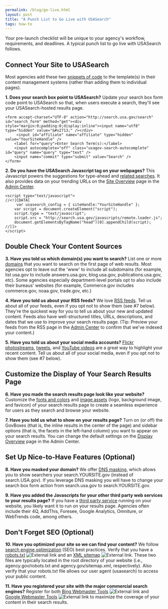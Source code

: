 ```yaml
---
permalink: /blog/go-live.html
layout: post
title: "A Punch List to Go Live with USASearch"
tags: how-to
---
```

Your pre-launch checklist will be unique to your agency's workflow, requirements, and deadlines. A typical punch list to go live with USASearch follows.
## Connect Your Site to USASearch

Most agencies add these two [snippets of code](/sites/manual/code.html) to the template(s) in their content management systems (rather than adding them to individual pages).

<i class="icon-check"></i> **1. Does your search box point to USASearch?** Update your search box form code point to USASearch so that, when users execute a search, they'll see your USASearch-hosted results page.

	<form accept-charset="UTF-8" action="http://search.usa.gov/search" id="search_form" method="get"><div style="margin:0;padding:0;display:inline"><input name="utf8" type="hidden" value="&#x2713;" /></div>
		 <input id="affiliate" name="affiliate" type="hidden" value="YourSiteHandle" /> 
	 	<label for="query">Enter Search Term(s):</label> 
	 	<input autocomplete="off" class="usagov-search-autocomplete" id="query" name="query" type="text" /> 
	 	<input name="commit" type="submit" value="Search" /> 
	</form>

<i class="icon-check"></i> **2. Do you have the USASearch Javascript tag on your webpages?** This Javascript powers the suggestions for type-ahead and [related searches](/sites/manual/display-overview.html). It also provides data on your trending URLs on the [Site Overview](/sites/manual/site-overview.html) page in the [Admin Center](https://search.usa.gov/sites).

	<script type="text/javascript">
	//<![CDATA[
		 var usasearch_config = { siteHandle:"YourSiteHandle" };
	 	var script = document.createElement("script");
	 	script.type = "text/javascript";
	 	script.src = "http://search.usa.gov/javascripts/remote.loader.js";
	 	document.getElementsByTagName("head")[0].appendChild(script);
	//]]>
	</script>

## Double Check Your Content Sources

<i class="icon-check"></i> **3. Have you told us which domain(s) you want to search?** List one or more [domains](/sites/manual/domains.html) that you want to search on the first page of web results. Most agencies opt to leave out the 'www' to include all subdomains (for example, list usa.gov to include answers.usa.gov, blog.usa.gov, publications.usa.gov, etc). Some agencies especially department-level portals opt to also include their bureaus' websites (for example, Commerce.gov includes commerce.gov, noaa.gov, trade.gov, etc.)

<i class="icon-check"></i> **4. Have you told us about your RSS feeds?** We love [RSS feeds](/sites/manual/rss.html). Tell us about all of your feeds, even if you opt not to show them (see #7 below). They're the quickest way for you to tell us about your new and updated content. Feeds also have well-structured titles, URLs, descriptions, and dates that we use to improve your search results page. (Tip: Preview your feeds from the RSS page in the [Admin Center](https://search.usa.gov/sites) to confirm that we've indexed your content.)

<i class="icon-check"></i> **5. Have you told us about your social media accounts?** [Flickr photostreams](/sites/manual/flickr.html), [tweets](/sites/manual/twitter.html), and [YouTube videos](/sites/manual/youtube.html) are a great way to highlight your recent content. Tell us about all of your social media, even if you opt not to show them (see #7 below). 

## Customize the Display of Your Search Results Page

<i class="icon-check"></i> **6. Have you made the search results page look like your website?** Customize the [fonts and colors](/sites/manual/font-colors.html) and [image assets](/sites/manual/display-images.html) (logo, background image, and favicon) of your search results page to create a seamless experience for users as they search and browse your website.

<i class="icon-check"></i> **7. Have you told us what to show on your results page?** Turn on (or off) the GovBoxes (that is, the inline results in the center of the page) and sidebar options (that is, the facets in the left-hand column) you want to appear on your search results. You can change the default settings on the [Display Overview](/sites/manual/display-overview.html) page in the Admin Center.

## Set Up Nice-to-Have Features (Optional)

<i class="icon-check"></i> **8. Have you masked your domain?** We offer [DNS masking](/sites/manual/cname.html), which allows you to show searchers your search.YOURSITE.gov (instead of search.USA.gov). If you leverage DNS masking you will have to change your search box form action from search.usa.gov to search.YOURSITE.gov. 

<i class="icon-check"></i> **9. Have you added the Javascripts for your other third party web services to your results page?** If you have a [third party service](/sites/manual/third-party.html) running on your website, you likely want it to run on your results page. Agencies often include their 4Q, AddThis, Foresee, Google Analytics, Omniture, or WebTrends code, among others.

## Don't Forget SEO (Optional)

<i class="icon-check"></i> **10. Have you optimized your site so we can find your content?** We follow [search engine optimization](http://www.howto.gov/web-content/search/seo) (SEO) best practices. Verify that you have a [robots.txt](http://www.robotstxt.org) ![External link](https://9fddeb862c037f6d2190-f1564c64756a8cfee25b6b19953b1d23.ssl.cf2.rackcdn.com/external_link.gif) and an [XML sitemap](http://www.sitemaps.org) ![External link](https://9fddeb862c037f6d2190-f1564c64756a8cfee25b6b19953b1d23.ssl.cf2.rackcdn.com/external_link.gif). These two files are typically located in the root directory of your website (i.e., agency.gov/robots.txt and agency.gov/sitemap.xml, respectively). Also verify that your robots.txt file allows our user agent (usasearch) to access your public content.

<i class="icon-check"></i> **11. Have you registered your site with the major commercial search engines?** Register for both [Bing Webmaster Tools](http://www.bing.com/toolbox/webmaster) ![External link](https://9fddeb862c037f6d2190-f1564c64756a8cfee25b6b19953b1d23.ssl.cf2.rackcdn.com/external_link.gif) and [Google Webmaster Tools](https://www.google.com/webmasters/tools/home?hl=en) ![External link](https://9fddeb862c037f6d2190-f1564c64756a8cfee25b6b19953b1d23.ssl.cf2.rackcdn.com/external_link.gif) to maximize the coverage of your content in their search results.